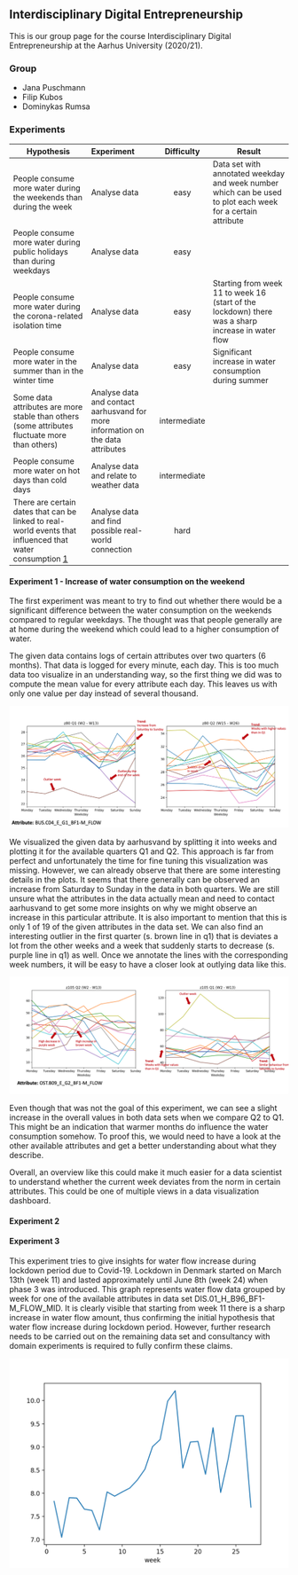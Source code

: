 ## Interdisciplinary Digital Entrepreneurship

This is our group page for the course Interdisciplinary Digital Entrepreneurship at the Aarhus University (2020/21). 

### Group

- Jana Puschmann
- Filip Kubos
- Dominykas Rumsa


### Experiments


| Hypothesis        | Experiment           | Difficulty  |  Result |
| ----------------- |:--------------------|:-----------:| ------- |
| People consume more water during the weekends than during the week | Analyse data | easy | Data set with annotated weekday and week number which can be used to plot each week for a certain attribute |
| People consume more water during public holidays than during weekdays | Analyse data | easy |         |
| People consume more water during the corona-related isolation time | Analyse data | easy | Starting from week 11 to week 16 (start of the lockdown) there was a sharp increase in water flow |
| People consume more water in the summer than in the winter time | Analyse data | easy | Significant increase in water consumption during summer |
| Some data attributes are more stable than others (some attributes fluctuate more than others) | Analyse data and contact aarhusvand for more information on the data attributes | intermediate |         |
| People consume more water on hot days than cold days | Analyse data and relate to weather data | intermediate |         |
| There are certain dates that can be linked to real-world events that influenced that water consumption [1]| Analyse data and find possible real-world connection | hard |         |

[1]: https://www.dst.dk/

#### Experiment 1 - Increase of water consumption on the weekend

The first experiment was meant to try to find out whether there would be a significant difference between the water consumption on the weekends compared to regular weekdays. The thought was that people generally are at home during the weekend which could lead to a higher consumption of water. 

The given data contains logs of certain attributes over two quarters (6 months). That data is logged for every minute, each day. This is too much data too visualize in an understanding way, so the first thing we did was to compute the mean value for every attribute each day. This leaves us with only one value per day instead of several thousand.

<img src="images/experiment1/annotations_z80.png">

We visualized the given data by aarhusvand by splitting it into weeks and plotting it for the available quarters Q1 and Q2. This approach is far from perfect and unfortunately the time for fine tuning this visualization was missing. However, we can already observe that there are some interesting details in the plots. It seems that there generally can be observed an increase from Saturday to Sunday in the data in both quarters. We are still unsure what the attributes in the data actually mean and need to contact aarhusvand to get some more insights on why we might observe an increase in this particular attribute. It is also important to mention that this is only 1 of 19 of the given attributes in the data set. We can also find an interesting outlier in the first quarter (s. brown line in q1) that is deviates a lot from the other weeks and a week that suddenly starts to decrease (s. purple line in q1) as well. Once we annotate the lines with the corresponding week numbers, it will be easy to have a closer look at outlying data like this.

<img src="images/experiment1/annotations_z105.png">

Even though that was not the goal of this experiment, we can see a slight increase in the overall values in both data sets when we compare Q2 to Q1. This might be an indication that warmer months do influence the water consumption somehow. To proof this, we would need to have a look at the other available attributes and get a better understanding about what they describe.

Overall, an overview like this could make it much easier for a data scientist to understand whether the current week deviates from the norm in certain attributes. This could be one of multiple views in a data visualization dashboard.

#### Experiment 2

#### Experiment 3

This experiment tries to give insights for water flow increase during lockdown period due to Covid-19. Lockdown in Denmark started on March 13th (week 11) and lasted approximately until June 8th (week 24) when phase 3 was introduced. This graph represents water flow data grouped by week for one of the available attributes in data set DIS.01_H_B96_BF1-M_FLOW_MID. It is clearly visible that starting from week 11 there is a sharp increase in water flow amount, thus confirming the initial hypothesis that water flow increase during lockdown period. However, further research needs to be carried out on the remaining data set and consultancy with domain experiments is required to fully confirm these claims.

<img src="images/experiment3/corona.png">
